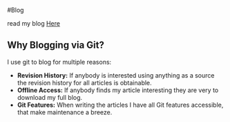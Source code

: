 #Blog

read my blog [Here](http://buchi.dk/blog/)

## Why Blogging via Git?
I use git to blog for multiple reasons:

* __Revision History:__ If anybody is interested using anything as a source the
  revision history for all articles is obtainable.
* __Offline Access:__ If anybody finds my article interesting they are very
  to download my full blog.
* __Git Features:__ When writing the articles I have all Git features accessible,
  that make maintenance a breeze.
